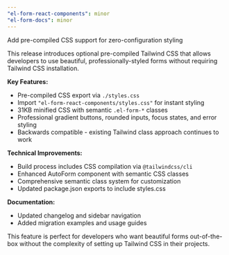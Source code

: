 ```yaml
---
"el-form-react-components": minor
"el-form-docs": minor
---
```


Add pre-compiled CSS support for zero-configuration styling

This release introduces optional pre-compiled Tailwind CSS that allows developers to use beautiful, professionally-styled forms without requiring Tailwind CSS installation.

**Key Features:**
- Pre-compiled CSS export via `./styles.css` 
- Import `"el-form-react-components/styles.css"` for instant styling
- 31KB minified CSS with semantic `.el-form-*` classes
- Professional gradient buttons, rounded inputs, focus states, and error styling
- Backwards compatible - existing Tailwind class approach continues to work

**Technical Improvements:**
- Build process includes CSS compilation via `@tailwindcss/cli`
- Enhanced AutoForm component with semantic CSS classes
- Comprehensive semantic class system for customization
- Updated package.json exports to include styles.css

**Documentation:**
- Updated changelog and sidebar navigation
- Added migration examples and usage guides

This feature is perfect for developers who want beautiful forms out-of-the-box without the complexity of setting up Tailwind CSS in their projects.
